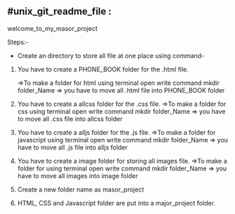 
## #unix_git_readme_file :

welcome_to_my_masor_project

Steps:-

- Create an directory to store all file at one place using command-


1. You have to create a PHONE_BOOK folder for the .html file. 

    =>To make a folder for html using terminal open write command mkdir folder_Name
    => you have to move all .html file into PHONE_BOOK folder

2. You have to create a allcss folder for the .css file.
    =>To make a folder for css using terminal open write command mkdir folder_Name
    => you have to move all .css file into allcss folder

3. You have to create a alljs folder for the .js file.
    =>To make a folder for javascript using terminal open write command mkdir folder_Name
    => you have to move all .js file into alljs folder

4. You have to create a image folder for storing all images file.
    =>To make a folder for using terminal open write command mkdir folder_Name
    => you have to move all images into image folder

5. Create a new folder name as masor_project
 
6. HTML, CSS and Javascript folder are put into a major_project folder. 